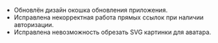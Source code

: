- Обновлён дизайн окошка обновления приложения.
- Исправлена некорректная работа прямых ссылок при наличии авторизации.
- Исправлена невозможность обрезать SVG картинки для аватара.
